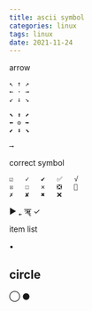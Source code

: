```yaml
---
title: ascii symbol
categories: linux
tags: linux
date: 2021-11-24
---
```


arrow

```
↖ ↑ ↗
← · →
↙ ↓ ↘

⬉ ⬆ ⬈
⬅ ⊙ ➡
⬋ ⬇ ⬊

⟶
```

correct symbol

```
☑	✓	✔	✅	√
☒	☐	✕	❎	💯
✗	✘	✖	❌
```

&#9658;
&#767;
&#2400; &#x2713;

item list

•

## circle

◯
⚫